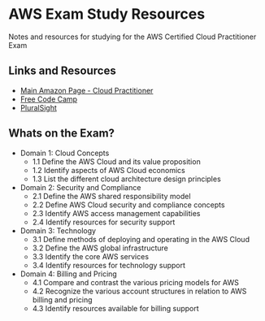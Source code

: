 # AWS Exam Study Resources
Notes and resources for studying for the AWS Certified Cloud Practitioner Exam

## Links and Resources
* [Main Amazon Page - Cloud Practitioner](https://aws.amazon.com/certification/certified-cloud-practitioner/)
* [Free Code Camp](https://www.freecodecamp.org/news/awscertified-challenge-free-path-aws-cloud-certifications/)
* [PluralSight](https://app.pluralsight.com/paths/certificate/aws-certified-cloud-practitioner)

## Whats on the Exam?
* Domain 1: Cloud Concepts
  * 1.1 Define the AWS Cloud and its value proposition
  * 1.2 Identify aspects of AWS Cloud economics
  * 1.3 List the different cloud architecture design principles
* Domain 2: Security and Compliance
  * 2.1 Define the AWS shared responsibility model
  * 2.2 Define AWS Cloud security and compliance concepts
  * 2.3 Identify AWS access management capabilities
  * 2.4 Identify resources for security support
* Domain 3: Technology
  * 3.1 Define methods of deploying and operating in the AWS Cloud
  * 3.2 Define the AWS global infrastructure
  * 3.3 Identify the core AWS services
  * 3.4 Identify resources for technology support
* Domain 4: Billing and Pricing
  * 4.1 Compare and contrast the various pricing models for AWS
  * 4.2 Recognize the various account structures in relation to AWS billing and pricing
  * 4.3 Identify resources available for billing support

